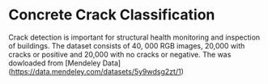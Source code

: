 # Concrete Crack Classification

Crack detection is important for structural health monitoring and inspection of buildings. The dataset consists of 40, 000  RGB images, 20,000 with cracks or positive and 20,000 with no cracks or negative. The was dowloaded from [Mendeley Data] (https://data.mendeley.com/datasets/5y9wdsg2zt/1)

